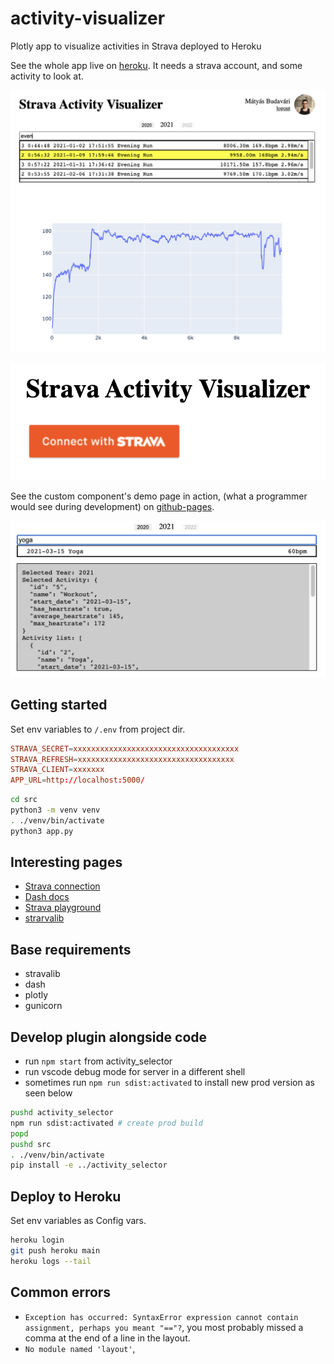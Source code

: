 # activity-visualizer

Plotly app to visualize activities in Strava deployed to Heroku

See the whole app live on [heroku](https://activity-visualizer.herokuapp.com/).
It needs a strava account, and some activity to look at.

![Authenticated app](./docs/dash-app.png)

![Unauthenticated app](./docs/unauthenticated-app.png)

See the custom component's demo page in action,
(what a programmer would see during development) on
[github-pages](https://budavariam.github.io/activity-visualizer/).

![Component development](./docs/component-demo-page.png)

## Getting started

Set env variables to `/.env` from project dir.

```conf
STRAVA_SECRET=xxxxxxxxxxxxxxxxxxxxxxxxxxxxxxxxxxxxx
STRAVA_REFRESH=xxxxxxxxxxxxxxxxxxxxxxxxxxxxxxxxxxx 
STRAVA_CLIENT=xxxxxxx
APP_URL=http://localhost:5000/
```

```bash
cd src
python3 -m venv venv
. ./venv/bin/activate
python3 app.py
```

## Interesting pages

- [Strava connection](https://github.com/AartGoossens/strava-dash-boilerplate)
- [Dash docs](https://plotly.com/python/getting-started/)
- [Strava playground](https://developers.strava.com/playground/#/Activities/getLoggedInAthleteActivities)
- [strarvalib](https://pythonhosted.org/stravalib/)

## Base requirements

- stravalib
- dash
- plotly
- gunicorn

## Develop plugin alongside code

- run `npm start` from activity_selector
- run vscode debug mode for server in a different shell
- sometimes run `npm run sdist:activated` to install new prod version as seen below

```bash
pushd activity_selector
npm run sdist:activated # create prod build 
popd
pushd src
. ./venv/bin/activate
pip install -e ../activity_selector
```

## Deploy to Heroku

Set env variables as Config vars.

```bash
heroku login
git push heroku main
heroku logs --tail 
```

## Common errors

- `Exception has occurred: SyntaxError expression cannot contain assignment, perhaps you meant "=="?`, you most probably missed a comma at the end of a line in the layout.
- `No module named 'layout'`, 